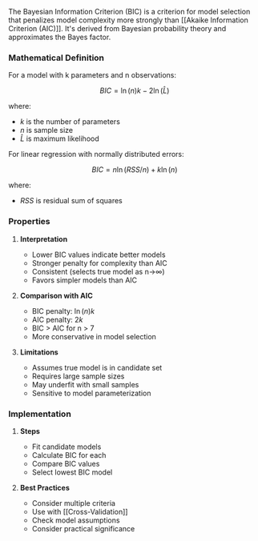 The Bayesian Information Criterion (BIC) is a criterion for model selection that penalizes model complexity more strongly than [[Akaike Information Criterion (AIC)]]. It's derived from Bayesian probability theory and approximates the Bayes factor.

### Mathematical Definition

For a model with k parameters and n observations:

$$BIC = \ln(n)k - 2\ln(\hat{L})$$

where:
- $k$ is the number of parameters
- $n$ is sample size
- $\hat{L}$ is maximum likelihood

For linear regression with normally distributed errors:

$$BIC = n\ln(RSS/n) + k\ln(n)$$

where:
- $RSS$ is residual sum of squares

### Properties

1. **Interpretation**
   - Lower BIC values indicate better models
   - Stronger penalty for complexity than AIC
   - Consistent (selects true model as n→∞)
   - Favors simpler models than AIC

2. **Comparison with AIC**
   - BIC penalty: $\ln(n)k$
   - AIC penalty: $2k$
   - BIC > AIC for n > 7
   - More conservative in model selection

3. **Limitations**
   - Assumes true model is in candidate set
   - Requires large sample sizes
   - May underfit with small samples
   - Sensitive to model parameterization

### Implementation

1. **Steps**
   - Fit candidate models
   - Calculate BIC for each
   - Compare BIC values
   - Select lowest BIC model

2. **Best Practices**
   - Consider multiple criteria
   - Use with [[Cross-Validation]]
   - Check model assumptions
   - Consider practical significance
